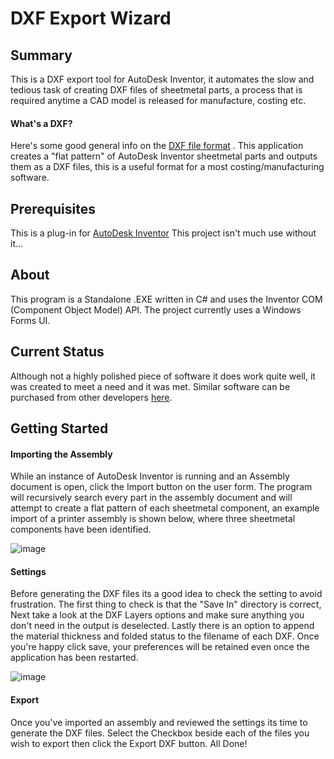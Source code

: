 # DXF Export Wizard

## Summary
This is a DXF export tool for AutoDesk Inventor, it automates the slow and tedious task of creating DXF files of sheetmetal parts, a process that is required anytime a CAD model is released for manufacture, costing etc.

#### What's a DXF?
 Here's some good general info on the <a href="https://en.wikipedia.org/wiki/AutoCAD_DXF">DXF file format</a> . This application creates a "flat pattern" of AutoDesk Inventor sheetmetal parts and outputs them as a DXF files, this is a useful format for a most costing/manufacturing software.
 
## Prerequisites
This is a plug-in for <a href="https://www.autodesk.co.uk/products/inventor/overview?plc=INVPROSA&term=1-YEAR&support=ADVANCED&quantity=1">AutoDesk Inventor</a> This project isn't much use without it...
 
## About
This program is a Standalone .EXE written in C# and uses the Inventor COM (Component Object Model) API. The project currently uses a Windows Forms UI.

## Current Status
Although not a highly polished piece of software it does work quite well, it was created to meet a need and it was met. Similar software can be purchased from other developers <a href="https://apps.autodesk.com/INVNTOR/en/Home/Index">here</a>.

## Getting Started
#### Importing the Assembly
While an instance of AutoDesk Inventor is running and an Assembly document is open, click the Import button on the user form. The program will recursively search every part in the assembly document and will attempt to create a flat pattern of each sheetmetal component, an example import of a printer assembly is shown below, where three sheetmetal components have been identified.

![image](https://github.com/pmccullough060/AutoDesk-Inventor-DXF-Export-Tool/blob/master/DesignValidation/Resources/InitialImport.PNG)

#### Settings
Before generating the DXF files its a good idea to check the setting to avoid frustration. The first thing to check is that the "Save In" directory is correct, Next take a look at the DXF Layers options and make sure anything you don't need in the output is deselected. Lastly there is an option to append the material thickness and folded status to the filename of each DXF. Once you're happy click save, your preferences will be retained even once the application has been restarted.

![image](https://github.com/pmccullough060/AutoDesk-Inventor-DXF-Export-Tool/blob/master/DesignValidation/Resources/Settings.PNG)

#### Export
Once you've imported an assembly and reviewed the settings its time to generate the DXF files. Select the Checkbox beside each of the files you wish to export then click the Export DXF button. All Done!
